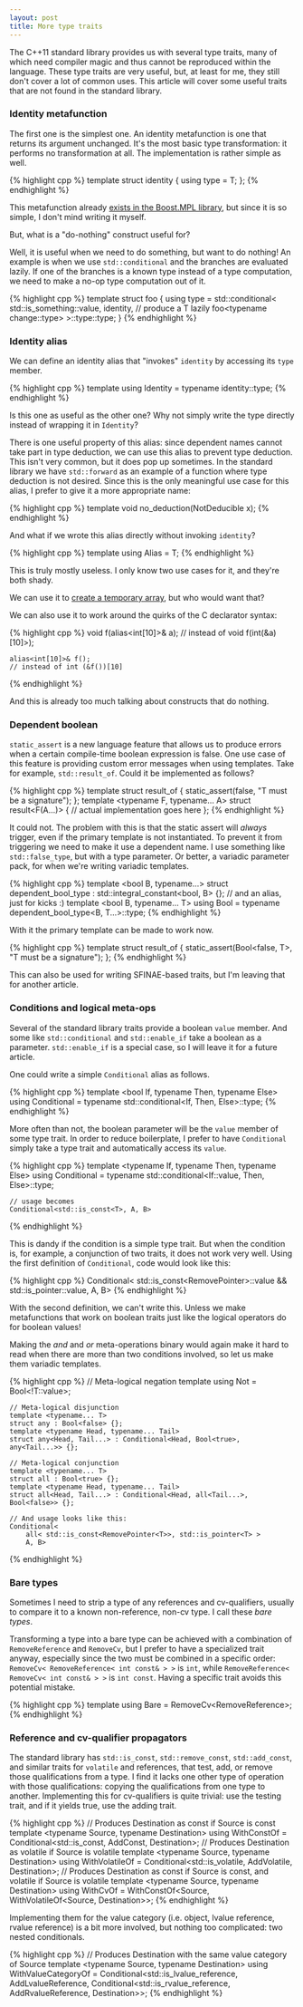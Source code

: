 ```yaml
---
layout: post
title: More type traits
---
```


The C++11 standard library provides us with several type traits, many of which
need compiler magic and thus cannot be reproduced within the language. These
type traits are very useful, but, at least for me, they still don't cover a lot
of common uses. This article will cover some useful traits that are not found in
the standard library.

### Identity metafunction

The first one is the simplest one. An identity metafunction is one that returns
its argument unchanged. It's the most basic type transformation: it performs no
transformation at all. The implementation is rather simple as well.

{% highlight cpp %}
    template <typename T>
    struct identity { using type = T; };
{% endhighlight %}

This metafunction already [exists in the Boost.MPL library][mpl-identity], but
since it is so simple, I don't mind writing it myself.

But, what is a "do-nothing" construct useful for?

Well, it is useful when we need to do something, but want to do nothing! An
example is when we use `std::conditional` and the branches are evaluated lazily.
If one of the branches is a known type instead of a type computation, we need to
make a no-op type computation out of it.

{% highlight cpp %}
    template <typename T>
    struct foo {
        using type = std::conditional<
            std::is_something<T>::value,
            identity<T>, // produce a T lazily
            foo<typename change<T>::type>
        >::type::type;
    }
{% endhighlight %}

### Identity alias

We can define an identity alias that "invokes" `identity` by accessing its
`type` member.

{% highlight cpp %}
    template <typename T>
    using Identity = typename identity<T>::type;
{% endhighlight %}

Is this one as useful as the other one?  Why not simply write the type directly
instead of wrapping it in `Identity`?

There is one useful property of this alias: since dependent names cannot take
part in type deduction, we can use this alias to prevent type deduction. This
isn't very common, but it does pop up sometimes. In the standard library we have
`std::forward` as an example of a function where type deduction is not desired.
Since this is the only meaningful use case for this alias, I prefer to give it a
more appropriate name:

{% highlight cpp %}
    template <typename T>
    void no_deduction(NotDeducible<T> x);
{% endhighlight %}

And what if we wrote this alias directly without invoking `identity`?

{% highlight cpp %}
    template <typename T>
    using Alias = T;
{% endhighlight %}

This is truly mostly useless. I only know two use cases for it, and they're both
shady.

We can use it to [create a temporary array][temporary-array], but who would want
that?

We can also use it to work around the quirks of the C declarator syntax:

{% highlight cpp %}
    void f(alias<int[10]>& a);
    // instead of void f(int(&a)[10]>);

    alias<int[10]>& f();
    // instead of int (&f())[10]
{% endhighlight %}

And this is already too much talking about constructs that do nothing.

### Dependent boolean

`static_assert` is a new language feature that allows us to produce errors when
a certain compile-time boolean expression is false. One use case of this feature
is providing custom error messages when using templates. Take for example,
`std::result_of`. Could it be implemented as follows?

{% highlight cpp %}
    template <typename T>
    struct result_of {
        static_assert(false, "T must be a signature");
    };
    template <typename F, typename... A>
    struct result<F(A...)> {
        // actual implementation goes here
    };
{% endhighlight %}

It could not. The problem with this is that the static assert will *always*
trigger, even if the primary template is not instantiated. To prevent it from
triggering we need to make it use a dependent name. I use something like
`std::false_type`, but with a type parameter. Or better, a variadic parameter
pack, for when we're writing variadic templates.

{% highlight cpp %}
    template <bool B, typename...>
    struct dependent_bool_type : std::integral_constant<bool, B> {};
    // and an alias, just for kicks :)
    template <bool B, typename... T>
    using Bool = typename dependent_bool_type<B, T...>::type;
{% endhighlight %}

With it the primary template can be made to work now.

{% highlight cpp %}
    template <typename T>
    struct result_of {
        static_assert(Bool<false, T>, "T must be a signature");
    };
{% endhighlight %}

This can also be used for writing SFINAE-based traits, but I'm leaving that for another
article.

### Conditions and logical meta-ops

Several of the standard library traits provide a boolean `value` member. And
some like `std::conditional` and `std::enable_if` take a boolean as a parameter.
`std::enable_if` is a special case, so I will leave it for a future article.

One could write a simple `Conditional` alias as follows.

{% highlight cpp %}
    template <bool If, typename Then, typename Else>
    using Conditional = typename std::conditional<If, Then, Else>::type;
{% endhighlight %}

More often than not, the boolean parameter will be the `value` member of some
type trait. In order to reduce boilerplate, I prefer to have `Conditional`
simply take a type trait and automatically access its `value`.

{% highlight cpp %}
    template <typename If, typename Then, typename Else>
    using Conditional = typename std::conditional<If::value, Then, Else>::type;

    // usage becomes
    Conditional<std::is_const<T>, A, B>
{% endhighlight %}

This is dandy if the condition is a simple type trait. But when the condition
is, for example, a conjunction of two traits, it does not work very well. Using
the first definition of `Conditional`, code would look like this:

{% highlight cpp %}
    Conditional<
        std::is_const<RemovePointer<T>>::value && std::is_pointer<T>::value,
        A, B>
{% endhighlight %}

With the second definition, we can't write this. Unless we make metafunctions
that work on boolean traits just like the logical operators do for boolean
values!

Making the *and* and *or* meta-operations binary would again make it hard to
read when there are more than two conditions involved, so let us make them
variadic templates.

{% highlight cpp %}
    // Meta-logical negation
    template <typename T>
    using Not = Bool<!T::value>;

    // Meta-logical disjunction
    template <typename... T>
    struct any : Bool<false> {};
    template <typename Head, typename... Tail>
    struct any<Head, Tail...> : Conditional<Head, Bool<true>, any<Tail...>> {};

    // Meta-logical conjunction
    template <typename... T>
    struct all : Bool<true> {};
    template <typename Head, typename... Tail>
    struct all<Head, Tail...> : Conditional<Head, all<Tail...>, Bool<false>> {};

    // And usage looks like this:
    Conditional<
        all< std::is_const<RemovePointer<T>>, std::is_pointer<T> >
        A, B>
{% endhighlight %}

### Bare types

Sometimes I need to strip a type of any references and cv-qualifiers, usually to
compare it to a known non-reference, non-cv type. I call these *bare types*.

Transforming a type into a bare type can be achieved with a combination of
`RemoveReference` and `RemoveCv`, but I prefer to have a specialized trait
anyway, especially since the two must be combined in a specific order:
`RemoveCv< RemoveReference< int const& > >` is `int`, while
`RemoveReference< RemoveCv< int const& > >` is `int const`. Having a specific
trait avoids this potential mistake.

{% highlight cpp %}
    template <typename T>
    using Bare = RemoveCv<RemoveReference<T>>;
{% endhighlight %}

### Reference and cv-qualifier propagators

The standard library has `std::is_const`, `std::remove_const`, `std::add_const`,
and similar traits for `volatile` and references, that test, add, or remove
those qualifications from a type. I find it lacks one other type of operation
with those qualifications: copying the qualifications from one type to another.
Implementing this for cv-qualifiers is quite trivial: use the testing trait, and
if it yields true, use the adding trait.

{% highlight cpp %}
    // Produces Destination as const if Source is const
    template <typename Source, typename Destination>
    using WithConstOf = Conditional<std::is_const<Source>, AddConst<Destination>, Destination>;
    // Produces Destination as volatile if Source is volatile
    template <typename Source, typename Destination>
    using WithVolatileOf = Conditional<std::is_volatile<Source>, AddVolatile<Destination>, Destination>;
    // Produces Destination as const if Source is const, and volatile if Source is volatile
    template <typename Source, typename Destination>
    using WithCvOf = WithConstOf<Source, WithVolatileOf<Source, Destination>>;
{% endhighlight %}

Implementing them for the value category (i.e. object, lvalue reference, rvalue
reference) is a bit more involved, but nothing too complicated: two nested
conditionals.

{% highlight cpp %}
    // Produces Destination with the same value category of Source
    template <typename Source, typename Destination>
    using WithValueCategoryOf = Conditional<std::is_lvalue_reference<Source>,
                                    AddLvalueReference<Destination>,
                                    Conditional<std::is_rvalue_reference<Source>,
                                        AddRvalueReference<Destination>,
                                        Destination>>;
{% endhighlight %}

 [mpl-identity]: http://www.boost.org/doc/libs/release/libs/mpl/doc/refmanual/identity.html
 [temporary-array]: http://stackoverflow.com/a/10624677/46642

